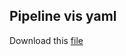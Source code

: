 Pipeline vis yaml
-----------------------------

Download this [file](pipeline.yml)

```{literalinclude} pipeline.yml
```